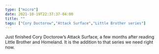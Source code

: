 ```yaml
---
type: ["micro"]
date: 2021-10-19T22:37:37-04:00
title: ""
tags: ["Cory Doctorow","Attack Surface","Little Brother series"]
---
```

Just finished Cory Doctorow’s Attack Surface, a few months after reading Little Brother and Homeland. It is the addition to that series we need right now.
